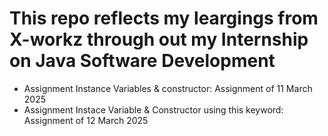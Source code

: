 # This repo reflects my leargings from X-workz through out my Internship on Java Software Development

- Assignment Instance Variables & constructor: Assignment of 11 March 2025
- Assignment Instace Variable & Constructor using this keyword: Assignment of 12 March 2025